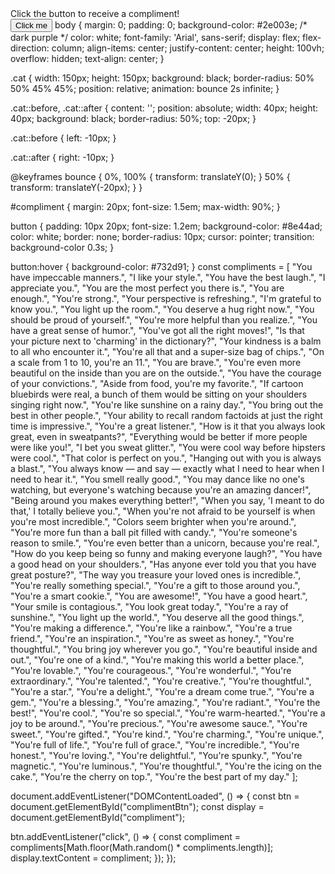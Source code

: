 <!DOCTYPE html>
<html lang="en">
<head>
  <meta charset="UTF-8" />
  <meta name="viewport" content="width=device-width, initial-scale=1.0"/>
  <title>Compliment Cat</title>
  <link rel="stylesheet" href="style.css"/>
</head>
<body>
  <div class="cat"></div>
  <div id="compliment">Click the button to receive a compliment!</div>
  <button id="complimentBtn">Click me</button>

  <script src="script.js"></script>
</body>
</html>body {
  margin: 0;
  padding: 0;
  background-color: #2e003e; /* dark purple */
  color: white;
  font-family: 'Arial', sans-serif;
  display: flex;
  flex-direction: column;
  align-items: center;
  justify-content: center;
  height: 100vh;
  overflow: hidden;
  text-align: center;
}

.cat {
  width: 150px;
  height: 150px;
  background: black;
  border-radius: 50% 50% 45% 45%;
  position: relative;
  animation: bounce 2s infinite;
}

.cat::before,
.cat::after {
  content: '';
  position: absolute;
  width: 40px;
  height: 40px;
  background: black;
  border-radius: 50%;
  top: -20px;
}

.cat::before {
  left: -10px;
}

.cat::after {
  right: -10px;
}

@keyframes bounce {
  0%, 100% {
    transform: translateY(0);
  }
  50% {
    transform: translateY(-20px);
  }
}

#compliment {
  margin: 20px;
  font-size: 1.5em;
  max-width: 90%;
}

button {
  padding: 10px 20px;
  font-size: 1.2em;
  background-color: #8e44ad;
  color: white;
  border: none;
  border-radius: 10px;
  cursor: pointer;
  transition: background-color 0.3s;
}

button:hover {
  background-color: #732d91;
}
const compliments = [
  "You have impeccable manners.",
  "I like your style.",
  "You have the best laugh.",
  "I appreciate you.",
  "You are the most perfect you there is.",
  "You are enough.",
  "You're strong.",
  "Your perspective is refreshing.",
  "I'm grateful to know you.",
  "You light up the room.",
  "You deserve a hug right now.",
  "You should be proud of yourself.",
  "You're more helpful than you realize.",
  "You have a great sense of humor.",
  "You've got all the right moves!",
  "Is that your picture next to 'charming' in the dictionary?",
  "Your kindness is a balm to all who encounter it.",
  "You're all that and a super-size bag of chips.",
  "On a scale from 1 to 10, you're an 11.",
  "You are brave.",
  "You're even more beautiful on the inside than you are on the outside.",
  "You have the courage of your convictions.",
  "Aside from food, you're my favorite.",
  "If cartoon bluebirds were real, a bunch of them would be sitting on your shoulders singing right now.",
  "You're like sunshine on a rainy day.",
  "You bring out the best in other people.",
  "Your ability to recall random factoids at just the right time is impressive.",
  "You're a great listener.",
  "How is it that you always look great, even in sweatpants?",
  "Everything would be better if more people were like you!",
  "I bet you sweat glitter.",
  "You were cool way before hipsters were cool.",
  "That color is perfect on you.",
  "Hanging out with you is always a blast.",
  "You always know — and say — exactly what I need to hear when I need to hear it.",
  "You smell really good.",
  "You may dance like no one's watching, but everyone's watching because you're an amazing dancer!",
  "Being around you makes everything better!",
  "When you say, 'I meant to do that,' I totally believe you.",
  "When you're not afraid to be yourself is when you're most incredible.",
  "Colors seem brighter when you're around.",
  "You're more fun than a ball pit filled with candy.",
  "You're someone's reason to smile.",
  "You're even better than a unicorn, because you're real.",
  "How do you keep being so funny and making everyone laugh?",
  "You have a good head on your shoulders.",
  "Has anyone ever told you that you have great posture?",
  "The way you treasure your loved ones is incredible.",
  "You're really something special.",
  "You're a gift to those around you.",
  "You're a smart cookie.",
  "You are awesome!",
  "You have a good heart.",
  "Your smile is contagious.",
  "You look great today.",
  "You're a ray of sunshine.",
  "You light up the world.",
  "You deserve all the good things.",
  "You're making a difference.",
  "You're like a rainbow.",
  "You're a true friend.",
  "You're an inspiration.",
  "You're as sweet as honey.",
  "You're thoughtful.",
  "You bring joy wherever you go.",
  "You're beautiful inside and out.",
  "You're one of a kind.",
  "You're making this world a better place.",
  "You're lovable.",
  "You're courageous.",
  "You're wonderful.",
  "You're extraordinary.",
  "You're talented.",
  "You're creative.",
  "You're thoughtful.",
  "You're a star.",
  "You're a delight.",
  "You're a dream come true.",
  "You're a gem.",
  "You're a blessing.",
  "You're amazing.",
  "You're radiant.",
  "You're the best!",
  "You're cool.",
  "You're so special.",
  "You're warm-hearted.",
  "You're a joy to be around.",
  "You're precious.",
  "You're awesome sauce.",
  "You're sweet.",
  "You're gifted.",
  "You're kind.",
  "You're charming.",
  "You're unique.",
  "You're full of life.",
  "You're full of grace.",
  "You're incredible.",
  "You're honest.",
  "You're loving.",
  "You're delightful.",
  "You're spunky.",
  "You're magnetic.",
  "You're luminous.",
  "You're thoughtful.",
  "You're the icing on the cake.",
  "You're the cherry on top.",
  "You're the best part of my day."
];

document.addEventListener("DOMContentLoaded", () => {
  const btn = document.getElementById("complimentBtn");
  const display = document.getElementById("compliment");

  btn.addEventListener("click", () => {
    const compliment = compliments[Math.floor(Math.random() * compliments.length)];
    display.textContent = compliment;
  });
});
